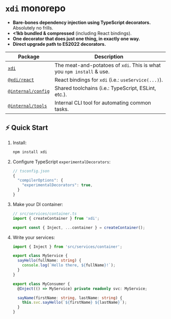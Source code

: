 # `xdi` monorepo

- **Bare-bones dependency injection using TypeScript decorators.** Absolutely no frills.
- **<1kb bundled & compressed** (including React bindings).
- **One decorator that does just one thing, in exactly one way.**
- **Direct upgrade path to ES2022 decorators.**

| Package                       | Description |
| ----------------------------- | ----------- |
| [`xdi`](./packages/xdi)       | The meat-and-potatoes of `xdi`. This is what you `npm install` & use. |
| [`@xdi/react`](./packages/@xdi/react) | React bindings for `xdi` (i.e.: `useService(...)`). |
| [`@internal/config`](./packages/@internal/config) | Shared toolchains (i.e.: TypeScript, ESLint, etc.). |
| [`@internal/tools`](./packages/@internal/tools) | Internal CLI tool for automating common tasks. |

## ⚡️ Quick Start

1. Install:

   ```zsh
   npm install xdi
   ```

2. Configure TypeScript `experimentalDecorators`:

   ```js
   // tsconfig.json
   {
     "compilerOptions": {
       "experimentalDecorators": true,
     }
   }
   ```

3. Make your DI container:

   ```ts
   // src/services/container.ts
   import { createContainer } from 'xdi';

   export const { Inject, ...container } = createContainer();
   ```

4. Write your services:

   ```ts
   import { Inject } from 'src/services/container';

   export class MyService {
     sayHello(fullName: string) {
       console.log(`Hello there, ${fullName}!`);
     }
   }

   export class MyConsumer {
     @Inject(() => MyService) private readonly svc: MyService;

     sayName(firstName: string, lastName: string) {
       this.svc.sayHello(`${firstName} ${lastName}`);
     }
   }
   ```

